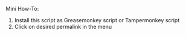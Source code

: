 Mini How-To:
1) Install this script as Greasemonkey script or Tampermonkey script
2) Click on desired permalink in the menu
